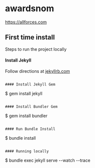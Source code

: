 # awardsnom
https://allforces.com


## First time install

Steps to run the project locally

#### Install Jekyll

Follow directions at [jekyllrb.com](https://jekyllrb.com)


```

#### Install Jekyll Gem

```
$ gem install jekyll
```

#### Install Bundler Gem

```
$ gem install bundler
```

#### Run Bundle Install

```
$ bundle install
```

#### Running locally
```
$ bundle exec jekyll serve --watch --trace
```